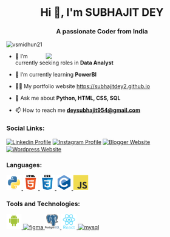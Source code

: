 <h1 align="center">Hi 👋, I'm SUBHAJIT DEY</h1>
<h3 align="center">A passionate Coder from India</h3>
<p align="left"> <img src="https://komarev.com/ghpvc/?username=vsmidhun21&label=Profile%20views&color=0e75b6&style=flat" alt="vsmidhun21" /> </p>
<img align="right" width="400" src="./coding.gif">

- 🔭 I’m currently seeking roles in **Data Analyst**

- 🌱 I’m currently learning **PowerBI**

- 👨‍💻 My portfolio website https://subhajitdey2.github.io

- 💬 Ask me about **Python, HTML, CSS, SQL**

- 📫 How to reach me **deysubhajit954@gmail.com**

<h3 align="left">Social Links:</h3>
<p align="left">
 <a href="https://linkedin.com/in/subhajit-dey-" target="blank"><img align="center" src="https://raw.githubusercontent.com/rahuldkjain/github-profile-readme-generator/master/src/images/icons/Social/linked-in-alt.svg" alt="Linkedin Profile" height="30" width="40" /></a>
 <a href="https://instagram.com/ig.subo" target="blank"><img align="center" src="https://raw.githubusercontent.com/rahuldkjain/github-profile-readme-generator/master/src/images/icons/Social/instagram.svg" alt="Instagram Profile" height="30" width="40" /></a>
 <a href="https://unluckycoder21.blogspot.com" target="blank"><img align="center" src="https://upload.wikimedia.org/wikipedia/commons/thumb/7/76/Blogger_icon.svg/2048px-Blogger_icon.svg.png" alt="Blogger Website" height="30" width="30" /></a>
 <a href="https://subodey4.wordpress.com" target="blank"><img align="center" src="https://s.w.org/style/images/about/WordPress-logotype-wmark-white.png" alt="Wordpress Website" height="40" width="40" /></a>
</p>

<h3 align="left">Languages:</h3>
<p align="left"> 
<a href="https://www.python.org" target="_blank" rel="noreferrer"> <img src="https://raw.githubusercontent.com/devicons/devicon/master/icons/python/python-original.svg" alt="python" width="40" height="40"/> </a> 
<a href="https://www.w3.org/html/" target="_blank" rel="noreferrer"> <img src="https://raw.githubusercontent.com/devicons/devicon/master/icons/html5/html5-original-wordmark.svg" alt="html5" width="40" height="40"/> </a>
<a href="https://www.w3schools.com/css/" target="_blank" rel="noreferrer"> <img src="https://raw.githubusercontent.com/devicons/devicon/master/icons/css3/css3-original-wordmark.svg" alt="css3" width="40" height="40"/> </a> 
<a href="https://www.cprogramming.com/" target="_blank" rel="noreferrer"> <img src="https://raw.githubusercontent.com/devicons/devicon/master/icons/c/c-original.svg" alt="c" width="40" height="40"/> </a>
<a href="https://developer.mozilla.org/en-US/docs/Web/JavaScript" target="_blank" rel="noreferrer"> <img src="https://raw.githubusercontent.com/devicons/devicon/master/icons/javascript/javascript-original.svg" alt="javascript" width="40" height="40"/> </a> 
</p>

<h3 align="left">Tools and Technologies:</h3>
<p align="left"> 
 
 <a href="https://developer.android.com" target="_blank" rel="noreferrer"> <img src="https://raw.githubusercontent.com/devicons/devicon/master/icons/android/android-original-wordmark.svg" alt="android" width="40" height="40"/> </a>
 <a href="https://www.figma.com/" target="_blank" rel="noreferrer"> <img src="https://www.vectorlogo.zone/logos/figma/figma-icon.svg" alt="figma" width="40" height="40"/> </a> 
 <a href="https://www.postgresql.org" target="_blank" rel="noreferrer"> <img src="https://raw.githubusercontent.com/devicons/devicon/master/icons/postgresql/postgresql-original-wordmark.svg" alt="postgresql" width="40" height="40"/> </a> 
 <a href="https://reactjs.org/" target="_blank" rel="noreferrer"> <img src="https://raw.githubusercontent.com/devicons/devicon/master/icons/react/react-original-wordmark.svg" alt="react" width="40" height="40"/> </a> 
 <a href="https://www.mysql.com" target="_blank" rel="noreferrer"> <img src="https://i.pinimg.com/originals/2d/5f/71/2d5f715c0d252e7c4e9c3727931bf710.png" alt="mysql" width="40" height="40"/> </a> 

 </p>
